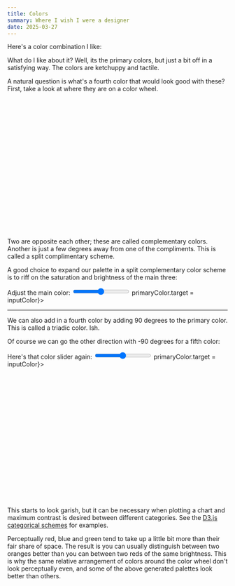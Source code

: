```yaml
---
title: Colors
summary: Where I wish I were a designer
date: 2025-03-27
---
```


<script>
    import { Spring, Tween } from "svelte/motion"
  // Number of segments
  const segments = 64;
  
  // Donut configuration
  const centerX = 100;
  const centerY = 100;
  const outerRadius = 50;
  const innerRadius = 25; // This creates the donut hole
  
  // Function to calculate points on circle
  function polarToCartesian(centerX, centerY, radius, angleInDegrees) {
    const angleInRadians = (angleInDegrees - 90) * Math.PI / 180.0;
    return {
      x: centerX + (radius * Math.cos(angleInRadians)),
      y: centerY + (radius * Math.sin(angleInRadians))
    };
  }
  
  // Generate path for each donut segment
  function createDonutSegmentPath(i) {
    const startAngle = i * (360 / segments);
    const endAngle = (i + 1) * (360 / segments);
    
    const outerStart = polarToCartesian(centerX, centerY, outerRadius, startAngle);
    const outerEnd = polarToCartesian(centerX, centerY, outerRadius, endAngle);
    const innerStart = polarToCartesian(centerX, centerY, innerRadius, endAngle);
    const innerEnd = polarToCartesian(centerX, centerY, innerRadius, startAngle);
    
    const largeArcFlag = endAngle - startAngle <= 180 ? 0 : 1;
    
    // Create the donut segment path
    return `
      M ${outerStart.x} ${outerStart.y}
      A ${outerRadius} ${outerRadius} 0 ${largeArcFlag} 1 ${outerEnd.x} ${outerEnd.y}
      L ${innerStart.x} ${innerStart.y}
      A ${innerRadius} ${innerRadius} 0 ${largeArcFlag} 0 ${innerEnd.x} ${innerEnd.y}
      Z
    `;
  }
  
  // Generate HSL color for each segment
  function getSegmentColor(i) {
    const hue = i * (360 / segments);
    return `hsl(${hue}, 100%, 50%)`;
  }

  function calculateMarkerPosition(angle) {
    const angleInRadians = angle * (Math.PI / 180); // Convert to radians
    const markerRadius = (outerRadius + innerRadius) / 2; // Position in middle of donut
    const markerX = centerX + Math.cos(angleInRadians - Math.PI/2) * markerRadius;
    const markerY = centerY + Math.sin(angleInRadians - Math.PI/2) * markerRadius;
    return { x: markerX, y: markerY };
  }

  function setColor(i){
    return () => {
        primaryColor.target = i * (360 / segments)
        inputColor = i * (360 / segments)
    }
  }

  let inputColor = $state(238)
  let primaryColor = $state(new Spring(238))
  const colorCombos = $derived.by(() => {
    return {
        brighter: 80,
    }})
</script>

Here's a color combination I like:

<div class="flex mt-8">
    <div style="background-color: hsl({primaryColor.current}, 100%, 50%)" class="w-72 h-6"></div>
    <div style="background-color: hsl({primaryColor.current - 190}, 100%, 50%)" class="w-72 h-6"></div>
    <div style="background-color: hsl({primaryColor.current - 190 - 30}, 100%, 50%)" class="w-72 h-6"></div>
</div>

What do I like about it? Well, its the primary colors, but just a bit off in a satisfying way. The colors are ketchuppy and tactile.

A natural question is what's a fourth color that would look good with these? First, take a look at where they are on a color wheel.

<div class="flex justify-center h-96">
    <svg viewBox="0 40 200 120">
        {#each Array(segments) as _, i}
            <path
            class="cursor-pointer"
            d={createDonutSegmentPath(i)} 
            fill={getSegmentColor(i)}
            onclick={setColor(i)}
            stroke="white" 
            stroke-width="0.1"
            />
        {/each}
        <!-- Simple marker at 48 degrees -->
        {#each [primaryColor.current, primaryColor.current - 190,  primaryColor.current - 190 - 30] as angle}
            {@const mark = calculateMarkerPosition(angle)}
            <text 
                x={mark.x - 5} 
                y={mark.y + 5} 
                r="4" 
                fill="black" 
                stroke="white"
                stroke-width=".5" 
            >▢{Math.round(angle + 360) % 360}°</text>
        {/each}
    </svg>
</div>


Two are opposite each other; these are called complementary colors. Another is just a few degrees away from one of the compliments. This is called a split complimentary scheme.

A good choice to expand our palette in a split complementary color scheme is to riff on the saturation and brightness of the main three:

<div class="flex gap-6 flex-col md:flex-row">
Adjust the main color:
<input class="w-72" bind:value={inputColor} type="range" min="0" max="360" onchange={() => primaryColor.target = inputColor}>
</div>

<div class="flex mt-8">
    <div style="background-color: hsl({primaryColor.current}, 100%, 50%);" class="w-72 h-12"></div>
    <div style="background-color: hsl({primaryColor.current}, 100%, 80%);" class="w-72 h-12"></div>
    <div style="background-color: hsl({primaryColor.current}, 50%, 50%);" class="w-72 h-12"></div>
    <div style="background-color: hsl({primaryColor.current}, 100%, 20%);" class="w-72 h-12"></div>
    <div style="background-color: hsl({primaryColor.current - 190}, 100%, 50%);" class="w-72 h-12"></div>
    <div style="background-color: hsl({primaryColor.current - 190}, 100%, 80%);" class="w-72 h-12"></div>
    <div style="background-color: hsl({primaryColor.current - 190}, 50%, 50%);" class="w-72 h-12"></div>
    <div style="background-color: hsl({primaryColor.current - 190}, 100%, 20%);" class="w-72 h-12"></div>
    <div style="background-color: hsl({primaryColor.current - 220}, 100%, 50%);" class="w-72 h-12"></div>
    <div style="background-color: hsl({primaryColor.current - 220}, 100%, 80%);" class="w-72 h-12"></div>
    <div style="background-color: hsl({primaryColor.current - 220}, 50%, 50%);" class="w-72 h-12"></div>
    <div style="background-color: hsl({primaryColor.current - 220}, 100%, 20%);" class="w-72 h-12"></div>
</div>

---

We can also add in a fourth color by adding 90 degrees to the primary color. This is called a triadic color. Ish.

<div class="flex mt-8">
    <div style="background-color: hsl({primaryColor.current}, 100%, 50%)" class="w-72 h-6"></div>
    <div style="background-color: hsl({primaryColor.current + 90}, 100%, 50%)" class="w-72 h-6"></div>
    <div style="background-color: hsl({primaryColor.current - 190}, 100%, 50%)" class="w-72 h-6"></div>
    <div style="background-color: hsl({primaryColor.current - 190 - 30}, 100%, 50%)" class="w-72 h-6"></div>
</div>





Of course we can go the other direction with -90 degrees for a fifth color:

<div class="flex mt-8">
    <div style="background-color: hsl({primaryColor.current + 90}, 100%, 50%)" class="w-72 h-6"></div>
    <div style="background-color: hsl({primaryColor.current}, 100%, 50%)" class="w-72 h-6"></div>
    <div style="background-color: hsl({primaryColor.current - 90}, 100%, 50%)" class="w-72 h-6"></div>
    <div style="background-color: hsl({primaryColor.current - 190}, 100%, 50%)" class="w-72 h-6"></div>
    <div style="background-color: hsl({primaryColor.current - 190 - 30}, 100%, 50%)" class="w-72 h-6"></div>
</div>

<div class="flex gap-6 flex-col md:flex-row mt-6">
    Here's that color slider again:
    <input class="w-72" bind:value={inputColor} type="range" min="0" max="360" onchange={() => primaryColor.target = inputColor}>
</div>

<div class="flex justify-center h-96 mt-4">
    <svg viewBox="0 40 200 120">
        {#each Array(segments) as _, i}
            <path
            data-i={i}
            class="cursor-pointer"
            d={createDonutSegmentPath(i)} 
            fill={getSegmentColor(i)} 
            onclick={setColor(i)}
            stroke="white" 
            stroke-width="0.1"
            />
        {/each}
        <!-- Simple marker at 48 degrees -->
        {#each [primaryColor.current + 90, primaryColor.current - 90, primaryColor.current, primaryColor.current - 190,  primaryColor.current - 190 - 30] as angle}
            {@const mark = calculateMarkerPosition(angle)}
            <text 
                x={mark.x - 5} 
                y={mark.y + 5} 
                r="4" 
                fill="black" 
                stroke="white"
                stroke-width=".5" 
            >▢{Math.round(angle + 360) % 360}°</text>
        {/each}
    </svg>
</div>

This starts to look garish, but it can be necessary when plotting a chart and maximum contrast is desired between different categories. See the [D3.js categorical schemes](https://d3js.org/d3-scale-chromatic/categorical) for examples.

Perceptually red, blue and green tend to take up a little bit more than their fair share of space. The result is you can usually distinguish between two oranges better than you can between two reds of the same brightness. This is why the same relative arrangement of colors around the color wheel don't look perceptually even, and some of the above generated palettes look better than others.
